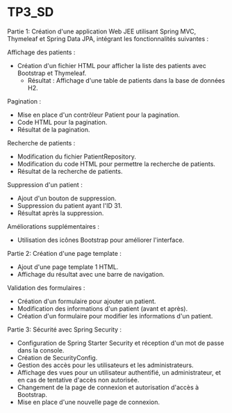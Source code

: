 # TP3_SD
Partie 1:
Création d'une application Web JEE utilisant Spring MVC, Thymeleaf et Spring Data JPA, intégrant les fonctionnalités suivantes :

Affichage des patients :
- Création d'un fichier HTML pour afficher la liste des patients avec Bootstrap et Thymeleaf.
  - Résultat : Affichage d'une table de patients dans la base de données H2.

Pagination :
- Mise en place d'un contrôleur Patient pour la pagination.
- Code HTML pour la pagination.
- Résultat de la pagination.

Recherche de patients :
- Modification du fichier PatientRepository.
- Modification du code HTML pour permettre la recherche de patients.
- Résultat de la recherche de patients.

Suppression d'un patient :
- Ajout d'un bouton de suppression.
- Suppression du patient ayant l'ID 31.
- Résultat après la suppression.

Améliorations supplémentaires :
- Utilisation des icônes Bootstrap pour améliorer l'interface.

Partie 2:
Création d'une page template :
- Ajout d'une page template 1 HTML.
- Affichage du résultat avec une barre de navigation.

Validation des formulaires :
- Création d'un formulaire pour ajouter un patient.
- Modification des informations d'un patient (avant et après).
- Création d'un formulaire pour modifier les informations d'un patient.

Partie 3: Sécurité avec Spring Security :
- Configuration de Spring Starter Security et réception d'un mot de passe dans la console.
- Création de SecurityConfig.
- Gestion des accès pour les utilisateurs et les administrateurs.
- Affichage des vues pour un utilisateur authentifié, un administrateur, et en cas de tentative d'accès non autorisée.
- Changement de la page de connexion et autorisation d'accès à Bootstrap.
- Mise en place d'une nouvelle page de connexion.
